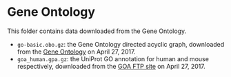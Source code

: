 # Gene Ontology

This folder contains data downloaded from the Gene Ontology. 

- `go-basic.obo.gz`: the Gene Ontology directed acyclic graph, downloaded from the [Gene Ontology](http://geneontology.org/page/download-ontology) on April 27, 2017. 
- `goa_human.gpa.gz`: the UniProt GO annotation for human and mouse respectively, downloaded from the [GOA FTP site](ftp://ftp.ebi.ac.uk/pub/databases/GO/goa/) on April 27, 2017. 